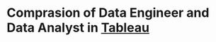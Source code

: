 # Comprasion of Data Engineer and Data Analyst in [Tableau](https://public.tableau.com/app/profile/pavel5856/viz/DADE/Dashboard1?publish=yes)
